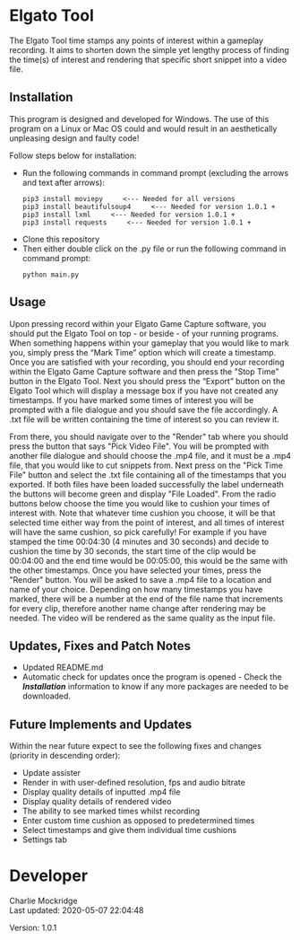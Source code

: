 # Elgato Tool
The Elgato Tool time stamps any points of interest within a gameplay recording. It aims to shorten down the simple yet lengthy process of finding the time(s) of interest and rendering that specific short snippet into a video file.


## Installation
This program is designed and developed for Windows. The use of this program on a Linux or Mac OS could and would result in an aesthetically unpleasing design and faulty code!

Follow steps below for installation:
* Run the following commands in command prompt (excluding the arrows and text after arrows):
    ```console
    pip3 install moviepy     <--- Needed for all versions
    pip3 install beautifulsoup4     <--- Needed for version 1.0.1 +
    pip3 install lxml     <--- Needed for version 1.0.1 +
    pip3 install requests     <--- Needed for version 1.0.1 +
    ```
* Clone this repository
* Then either double click on the .py file or run the following command in command prompt:
    ```console
    python main.py
    ```


## Usage
Upon pressing record within your Elgato Game Capture software, you should put the Elgato Tool on top - or beside - of your running programs. When something happens within your gameplay that you would like to mark you, simply press the “Mark Time” option which will create a timestamp. Once you are satisfied with your recording, you should end your recording within the Elgato Game Capture software and then press the "Stop Time" button in the Elgato Tool. Next you should press the “Export” button on the Elgato Tool which will display a message box if you have not created any timestamps. If you have marked some times of interest you will be prompted with a file dialogue and you should save the file accordingly. A .txt file will be written containing the time of interest so you can review it.

From there, you should navigate over to the "Render" tab where you should press the button that says "Pick Video File". You will be prompted with another file dialogue and should choose the .mp4 file, and it must be a .mp4 file, that you would like to cut snippets from. Next press on the "Pick Time File" button and select the .txt file containing all of the timestamps that you exported. If both files have been loaded successfully the label underneath the buttons will become green and display "File Loaded". From the radio buttons below choose the time you would like to cushion your times of interest with. Note that whatever time cushion you choose, it will be that selected time either way from the point of interest, and all times of interest will have the same cushion, so pick carefully! For example if you have stamped the time 00:04:30 (4 minutes and 30 seconds) and decide to cushion the time by 30 seconds, the start time of the clip would be 00:04:00 and the end time would be 00:05:00, this would be the same with the other timestamps. Once you have selected your times, press the "Render" button. You will be asked to save a .mp4 file to a location and name of your choice. Depending on how many timestamps you have marked, there will be a number at the end of the file name that increments for every clip, therefore another name change after rendering may be needed. The video will be rendered as the same quality as the input file.


## Updates, Fixes and Patch Notes
* Updated README.md
* Automatic check for updates once the program is opened - Check the ***Installation*** information to know if any more packages are needed to be downloaded.


## Future Implements and Updates
Within the near future expect to see the following fixes and changes (priority in descending order):

* Update assister
* Render in with user-defined resolution, fps and audio bitrate
* Display quality details of inputted .mp4 file
* Display quality details of rendered video
* The ability to see marked times whilst recording
* Enter custom time cushion as opposed to predetermined times
* Select timestamps and give them individual time cushions
* Settings tab


# Developer
Charlie Mockridge<br>
Last updated: 2020-05-07 22:04:48
<p>Version: 1.0.1</p>
